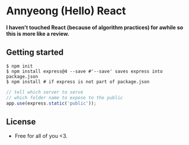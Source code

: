 # Annyeong (Hello) React

**I haven't touched React (because of algorithm practices) for awhile so this is more like a review.**


## Getting started

```
$ npm init
$ npm install express@4 --save #'--save' saves express into package.json
$ npm install # if express is not part of package.json
```
```js
// tell which server to serve
// which folder name to expose to the public
app.use(express.static('public'));

```

## License

* Free for all of you <3.
